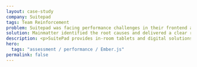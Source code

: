 ```yaml
---
layout: case-study
company: Suitepad
tags: Team Reinforcement
problem: Suitepad was facing performance challenges in their frontend application.
solution: Mainmatter identified the root causes and delivered a clear roadmap for improvement.
description: <p>SuitePad provides in-room tablets and digital solutions that enhance hotel guest communication and service.</p><p>When they encountered performance challenges in their frontend application, they turned to Mainmatter for support. Our team conducted in-depth research to identify the root causes, delivered a clear roadmap for resolving them, and guided SuitePad’s developers through successful implementation.</p>
hero:
  tags: "assessment / performance / Ember.js"
permalink: false
---
```

